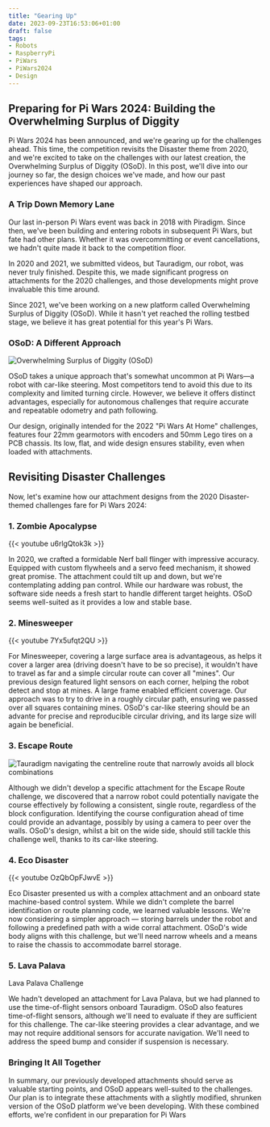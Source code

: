 ```yaml
---
title: "Gearing Up"
date: 2023-09-23T16:53:06+01:00
draft: false
tags:
- Robots
- RaspberryPi
- PiWars
- PiWars2024
- Design
---
```


## Preparing for Pi Wars 2024: Building the Overwhelming Surplus of Diggity ##

Pi Wars 2024 has been announced, and we're gearing up for the challenges ahead. This time, the competition revisits the Disaster theme from 2020, and we're excited to take on the challenges with our latest creation, the Overwhelming Surplus of Diggity (OSoD). In this post, we'll dive into our journey so far, the design choices we've made, and how our past experiences have shaped our approach.

### A Trip Down Memory Lane ###

Our last in-person Pi Wars event was back in 2018 with Piradigm. Since then, we've been building and entering robots in subsequent Pi Wars, but fate had other plans. Whether it was overcommitting or event cancellations, we hadn't quite made it back to the competition floor.

In 2020 and 2021, we submitted videos, but Tauradigm, our robot, was never truly finished. Despite this, we made significant progress on attachments for the 2020 challenges, and those developments might prove invaluable this time around.

Since 2021, we've been working on a new platform called Overwhelming Surplus of Diggity (OSoD). While it hasn't yet reached the rolling testbed stage, we believe it has great potential for this year's Pi Wars. 

### OSoD: A Different Approach ##

![Overwhelming Surplus of Diggity (OSoD)](OSoD.PNG "Overwhelming Surplus of Diggity (OSoD)")

OSoD takes a unique approach that's somewhat uncommon at Pi Wars—a robot with car-like steering. Most competitors tend to avoid this due to its complexity and limited turning circle. However, we believe it offers distinct advantages, especially for autonomous challenges that require accurate and repeatable odometry and path following.

Our design, originally intended for the 2022 "Pi Wars At Home" challenges, features four 22mm gearmotors with encoders and 50mm Lego tires on a PCB chassis. Its low, flat, and wide design ensures stability, even when loaded with attachments.

## Revisiting Disaster Challenges ##

Now, let's examine how our attachment designs from the 2020 Disaster-themed challenges fare for Pi Wars 2024:

### 1. Zombie Apocalypse

{{< youtube u6rlgQtok3k >}}

In 2020, we crafted a formidable  Nerf ball flinger with impressive accuracy. Equipped with custom flywheels and a servo feed mechanism, it showed great promise. The attachment could tilt up and down, but we're contemplating adding pan control. While our hardware was robust, the software side needs a fresh start to handle different target heights. OSoD seems well-suited as it provides a low and stable base.


### 2. Minesweeper

{{< youtube 7Yx5ufqt2QU >}}

For Minesweeper, covering a large surface area is advantageous, as helps it cover a larger area (driving doesn't have to be so precise), it wouldn't have to travel as far and a simple circular route can cover all "mines". Our previous design featured light sensors on each corner, helping the robot detect and stop at mines. A large frame enabled efficient coverage. Our approach was to try to drive in a roughly circular path, ensuring we passed over all squares containing mines. OSoD's car-like steering should be an advante for precise and reproducible circular driving, and its large size will again be beneficial.

### 3. Escape Route

![Tauradigm navigating the centreline route that narrowly avoids all block combinations](Tauradigm_blind_maze.PNG "Tauradigm on the blind maze")

Although we didn't develop a specific attachment for the Escape Route challenge, we discovered that a narrow robot could potentially navigate the course effectively by following a consistent, single route, regardless of the block configuration. Identifying the course configuration ahead of time could provide an advantage, possibly by using a camera to peer over the walls. OSoD's design, whilst a bit on the wide side, should still tackle this challenge well, thanks to its car-like steering.

### 4. Eco Disaster

{{< youtube OzQbOpFJwvE >}}

Eco Disaster presented us with a complex attachment and an onboard state machine-based control system. While we didn't complete the barrel identification or route planning code, we learned valuable lessons. We're now considering a simpler approach — storing barrels under the robot and following a predefined path with a wide corral attachment. OSoD's wide body aligns with this challenge, but we'll need narrow wheels and a means to raise the chassis to accommodate barrel storage.

### 5. Lava Palava

Lava Palava Challenge

We hadn't developed an attachment for Lava Palava, but we had planned to use the time-of-flight sensors onboard Tauradigm. OSoD also features time-of-flight sensors, although we'll need to evaluate if they are sufficient for this challenge. The car-like steering provides a clear advantage, and we may not require additional sensors for accurate navigation. We'll need to address the speed bump and consider if suspension is necessary.

### Bringing It All Together

In summary, our previously developed attachments should serve as valuable starting points, and OSoD appears well-suited to the challenges. Our plan is to integrate these attachments with a slightly modified, shrunken version of the OSoD platform we've been developing. With these combined efforts, we're confident in our preparation for Pi Wars
